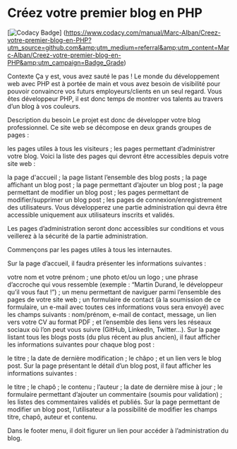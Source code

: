 # Créez votre premier blog en PHP
[![Codacy Badge](https://app.codacy.com/project/badge/Grade/40bc74ce39cd4c359facfea4abccafb6?branch=develop)]
(https://www.codacy.com/manual/Marc-Alban/Creez-votre-premier-blog-en-PHP?utm_source=github.com&amp;utm_medium=referral&amp;utm_content=Marc-Alban/Creez-votre-premier-blog-en-PHP&amp;utm_campaign=Badge_Grade)

Contexte
Ça y est, vous avez sauté le pas ! Le monde du développement web avec PHP est à portée de main et vous avez besoin de visibilité pour pouvoir convaincre vos futurs employeurs/clients en un seul regard. Vous êtes développeur PHP, il est donc temps de montrer vos talents au travers d’un blog à vos couleurs.

Description du besoin
Le projet est donc de développer votre blog professionnel. Ce site web se décompose en deux grands groupes de pages :

les pages utiles à tous les visiteurs ;
les pages permettant d’administrer votre blog.
Voici la liste des pages qui devront être accessibles depuis votre site web :

la page d'accueil ;
la page listant l’ensemble des blog posts ;
la page affichant un blog post ;
la page permettant d’ajouter un blog post ;
la page permettant de modifier un blog post ;
les pages permettant de modifier/supprimer un blog post ;
les pages de connexion/enregistrement des utilisateurs.
Vous développerez une partie administration qui devra être accessible uniquement aux utilisateurs inscrits et validés.

Les pages d’administration seront donc accessibles sur conditions et vous veillerez à la sécurité de la partie administration.

Commençons par les pages utiles à tous les internautes.

Sur la page d’accueil, il faudra présenter les informations suivantes :

votre nom et votre prénom ;
une photo et/ou un logo ;
une phrase d’accroche qui vous ressemble (exemple : “Martin Durand, le développeur qu’il vous faut !”) ;
un menu permettant de naviguer parmi l’ensemble des pages de votre site web ;
un formulaire de contact (à la soumission de ce formulaire, un e-mail avec toutes ces informations vous sera envoyé) avec les champs suivants :
nom/prénom,
e-mail de contact,
message,
un lien vers votre CV au format PDF ;
et l’ensemble des liens vers les réseaux sociaux où l’on peut vous suivre (GitHub, LinkedIn, Twitter…).
Sur la page listant tous les blogs posts (du plus récent au plus ancien), il faut afficher les informations suivantes pour chaque blog post :

le titre ;
la date de dernière modification ;
le châpo ;
et un lien vers le blog post.
Sur la page présentant le détail d’un blog post, il faut afficher les informations suivantes :

le titre ;
le chapô ;
le contenu ;
l’auteur ;
la date de dernière mise à jour ;
le formulaire permettant d’ajouter un commentaire (soumis pour validation) ;
les listes des commentaires validés et publiés.
Sur la page permettant de modifier un blog post, l’utilisateur a la possibilité de modifier les champs titre, chapô, auteur et contenu.

Dans le footer menu, il doit figurer un lien pour accéder à l’administration du blog.


